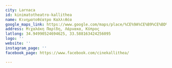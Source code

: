 ```yaml
---
city: Larnaca
id: kinimatotheatro-kallithea
name: Κινηματοθέατρο Καλλιθέα
google_maps_link: https://www.google.com/maps/place/%CE%9A%CE%B9%CE%BD%CE%B7%CE%BC%CE%B1%CF%84%CE%BF%CE%B8%CE%AD%CE%B1%CF%84%CF%81%CE%BF+%CE%A3%CE%B9%CE%BD%CE%B5%CE%BC%CE%AC+%CE%9A%CE%B1%CE%BB%CE%BB%CE%B9%CE%B8%CE%AD%CE%B1/@34.9497118,33.5860391,17z/data=!3m1!4b1!4m5!3m4!1s0x14de27914806f40b:0xd0638548524b2a24!8m2!3d34.9497073!4d33.5882363
address: Μιχαλάκη Παρίδη, Λάρνακα, Κύπρος
latlong: 34.94990524694625, 33.588163424256095
logo: ''
website: ''
instagram_page: ''
facebook_page: https://www.facebook.com/cinekallithea/

---
```


